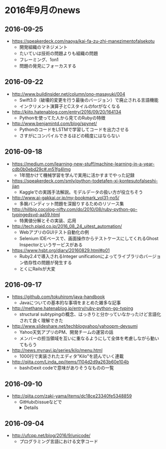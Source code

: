 # 2016年9月のnews

## 2016-09-25

* https://speakerdeck.com/naoya/kai-fa-zu-zhi-manezimentofalsekotu
  * 開発組織のマネジメント
  * たいていは技術の問題よりも組織の問題
  * フレーミング、1on1
  * 問題の発見にフォーカスする


## 2016-09-22

* http://www.buildinsider.net/column/ono-masayuki/004
  * Swift3.0（破壊的変更を行う最後のバージョン）で廃止される言語機能
  * インクリメント演算子とCスタイルのforがなくなる
* http://kiito.hatenablog.com/entry/2016/09/20/164134
  * Pythonを使ってた人から見てのRubyの特徴
* http://www.benjamintd.com/blog/spynet/
  * PythonのコードをLSTMで学習してコードを出力させる
  * さすがにコンパイルできるほどの精度にはならない


## 2016-09-18

* https://medium.com/learning-new-stuff/machine-learning-in-a-year-cdb0b0ebd29c#.m51fg4lmg
  * 1年間かけて機械学習を学んで実用に活かすまでやった記録
* https://speakerdeck.com/smly/python-todetafen-xi-kontesutofalseshi-jian
  * Kaggleでの実践手法解説。モデルデータの扱い方が役立ちそう
* http://www.ai-gakkai.or.jp/my-bookmark_vol31-no5/
  * 多腕バンディット問題を深掘りするためのリソース集
* http://hillbig.cocolog-nifty.com/do/2010/08/ruby-python-go-typingedsvd-aa59.html
  * 特異値分解とその実装、応用
* http://tech.plaid.co.jp/2016_08_24_uitest_automation/
  * WebアプリのGUIテスト自動化の例
  * Selenium IDEベースで、画面操作からテストケースにしてくれるGhost Inspectorというサービスがある
* https://www.hsbt.org/diary/20160829.html#p01
  * Ruby2.4で導入されるInteger unificationによってライブラリのバージョン依存性の問題が発生する
  * とくにRailsが大変


## 2016-09-17

* https://github.com/tokuhirom/java-handbook
  * Javaについての基本的な事項をまとめた雑多な記事
* http://methane.hatenablog.jp/entry/ruby-python-go-typing
  * structural subtypingの概念、はっきりと分かっていなかったけど言語化されて良く理解できた
* http://www.slideshare.net/techblogyahoo/yahoopm-devsumi
  * Yahoo天気アプリのPM、開発チームの運営の話
  * メンバーの担当領域を互いに重なるようにして全体を考慮しながら動いてもらう
* http://news.mynavi.jp/series/kilo/menu.html
  * 1000行で実装されたエディタ"Kilo"を読んでいく連載
* http://qiita.com/Linda_pp/items/1104d2d9a263b60e104b
  * bashのexit codeで意味がありそうなものの一覧


## 2016-09-10

* http://qiita.com/zaki-yama/items/dc18ce23340fe5348859
  * GitHubのissueなどで<details>タグを使って折りたたみができる

## 2016-09-04

* http://ufcpp.net/blog/2016/9/unicode/
  * プログラミング言語における文字コード


